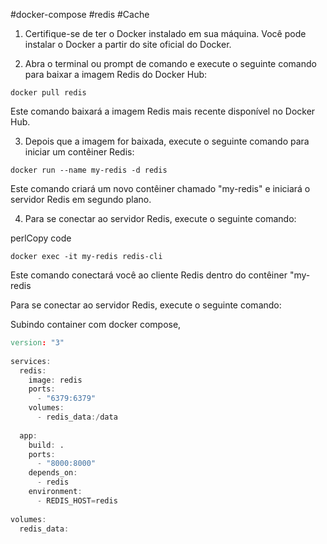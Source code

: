 #docker-compose #redis #Cache 

1.  Certifique-se de ter o Docker instalado em sua máquina. Você pode instalar o Docker a partir do site oficial do Docker.
    
2.  Abra o terminal ou prompt de comando e execute o seguinte comando para baixar a imagem Redis do Docker Hub:

```
docker pull redis
```

Este comando baixará a imagem Redis mais recente disponível no Docker Hub.
    
3.  Depois que a imagem for baixada, execute o seguinte comando para iniciar um contêiner Redis:
    

```
docker run --name my-redis -d redis
```
    
Este comando criará um novo contêiner chamado "my-redis" e iniciará o servidor Redis em segundo plano.
    
4.  Para se conectar ao servidor Redis, execute o seguinte comando:
    
perlCopy code

```docker exec -it my-redis redis-cli```

Este comando conectará você ao cliente Redis dentro do contêiner "my-redis

Para se conectar ao servidor Redis, execute o seguinte comando:

Subindo container com docker compose, 


```d
version: "3"  
  
services:  
  redis:  
    image: redis  
    ports:  
      - "6379:6379"  
    volumes:  
      - redis_data:/data  
  
  app:  
    build: .  
    ports:  
      - "8000:8000"  
    depends_on:  
      - redis  
    environment:  
      - REDIS_HOST=redis  
  
volumes:  
  redis_data:
```